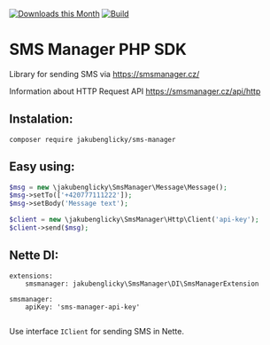 [![Downloads this Month](https://img.shields.io/packagist/dm/jakubenglicky/sms-manager.svg)](https://packagist.org/packages/jakubenglicky/sms-manager)
[![Build](https://travis-ci.org/jakubenglicky/sms-manager.svg?branch=master)](https://travis-ci.org/jakubenglicky/sms-manager)

SMS Manager PHP SDK
===========
Library for sending SMS via https://smsmanager.cz/

Information about HTTP Request API https://smsmanager.cz/api/http

Instalation:
-----------

	composer require jakubenglicky/sms-manager


Easy using:
-----
```php
$msg = new \jakubenglicky\SmsManager\Message\Message();
$msg->setTo(['+420777111222']);
$msg->setBody('Message text');

$client = new \jakubenglicky\SmsManager\Http\Client('api-key');
$client->send($msg);
```

Nette DI:
------
```neon
extensions:
	smsmanager: jakubenglicky\SmsManager\DI\SmsManagerExtension

smsmanager:
	apiKey: 'sms-manager-api-key'
    	
```
Use interface `IClient` for sending SMS in Nette.
